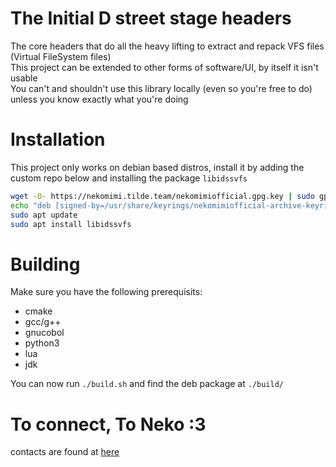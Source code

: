 # The Initial D street stage headers  
The core headers that do all the heavy lifting to extract and repack VFS files (Virtual FileSystem files)  
This project can be extended to other forms of software/UI, by itself it isn't usable  
You can't and shouldn't use this library locally (even so you're free to do) unless you know exactly what you're doing  

# Installation  
This project only works on debian based distros, install it by adding the custom repo below and installing the package `libidssvfs`  
```sh
wget -O- https://nekomimi.tilde.team/nekomimiofficial.gpg.key | sudo gpg --dearmor -o /usr/share/keyrings/nekomimiofficial-archive-keyring.gpg
echo "deb [signed-by=/usr/share/keyrings/nekomimiofficial-archive-keyring.gpg] https://nekomimi.tilde.team/ stable main" | sudo tee /etc/apt/sources.list.d/nekomimiofficial.list
sudo apt update
sudo apt install libidssvfs
```

# Building  
Make sure you have the following prerequisits:  
- cmake  
- gcc/g++  
- gnucobol  
- python3  
- lua  
- jdk  

You can now run `./build.sh` and find the deb package at `./build/`  

# To connect, To Neko :3  
contacts are found at [here](https://github.com/NekoMimiOfficial/NekoMimiOfficial)   
